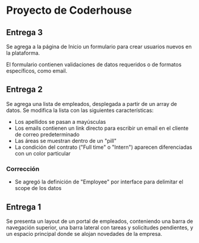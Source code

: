 # Proyecto de Coderhouse

## Entrega 3

Se agrega a la página de Inicio un formulario para crear usuarios nuevos en la plataforma.

El formulario contienen validaciones de datos requeridos o de formatos específicos, como email.

## Entrega 2

Se agrega una lista de empleados, desplegada a partir de un array de datos. Se modifica la lista con las siguientes características:

- Los apellidos se pasan a mayúsculas
- Los emails contienen un link directo para escribir un email en el cliente de correo predeterminado
- Las áreas se muestran dentro de un "pill"
- La condición del contrato ("Full time" o "Intern") aparecen diferenciadas con un color particular

### Corrección

- Se agregó la definición de "Employee" por interface para delimitar el scope de los datos

## Entrega 1

Se presenta un layout de un portal de empleados, conteniendo una barra de navegación superior, una barra lateral con tareas y solicitudes pendientes, y un espacio principal donde se alojan novedades de la empresa.
